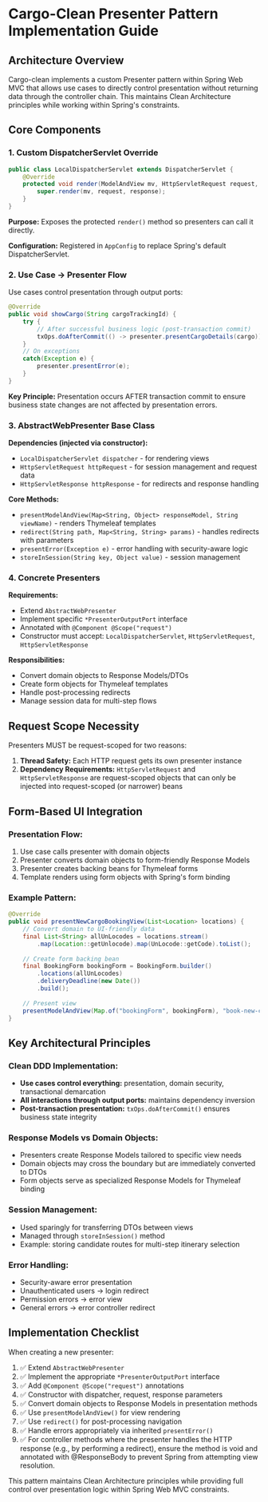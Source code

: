 # Cargo-Clean Presenter Pattern Implementation Guide

## Architecture Overview

Cargo-clean implements a custom Presenter pattern within Spring Web MVC that allows use cases to directly control presentation without returning data through the controller chain. This maintains Clean Architecture principles while working within Spring's constraints.

## Core Components

### 1. Custom DispatcherServlet Override

```java
public class LocalDispatcherServlet extends DispatcherServlet {
    @Override
    protected void render(ModelAndView mv, HttpServletRequest request, HttpServletResponse response) throws Exception {
        super.render(mv, request, response);
    }
}
```

**Purpose:** Exposes the protected `render()` method so presenters can call it directly.

**Configuration:** Registered in `AppConfig` to replace Spring's default DispatcherServlet.

### 2. Use Case → Presenter Flow

Use cases control presentation through output ports:

```java
@Override
public void showCargo(String cargoTrackingId) {
    try {
        // After successful business logic (post-transaction commit)
        txOps.doAfterCommit(() -> presenter.presentCargoDetails(cargo));
    }
    // On exceptions
    catch(Exception e) {
        presenter.presentError(e);
    }
}
```

**Key Principle:** Presentation occurs AFTER transaction commit to ensure business state changes are not affected by presentation errors.

### 3. AbstractWebPresenter Base Class

**Dependencies (injected via constructor):**
- `LocalDispatcherServlet dispatcher` - for rendering views
- `HttpServletRequest httpRequest` - for session management and request data
- `HttpServletResponse httpResponse` - for redirects and response handling

**Core Methods:**
- `presentModelAndView(Map<String, Object> responseModel, String viewName)` - renders Thymeleaf templates
- `redirect(String path, Map<String, String> params)` - handles redirects with parameters
- `presentError(Exception e)` - error handling with security-aware logic
- `storeInSession(String key, Object value)` - session management

### 4. Concrete Presenters

**Requirements:**
- Extend `AbstractWebPresenter`
- Implement specific `*PresenterOutputPort` interface
- Annotated with `@Component @Scope("request")`
- Constructor must accept: `LocalDispatcherServlet`, `HttpServletRequest`, `HttpServletResponse`

**Responsibilities:**
- Convert domain objects to Response Models/DTOs
- Create form objects for Thymeleaf templates
- Handle post-processing redirects
- Manage session data for multi-step flows

## Request Scope Necessity

Presenters MUST be request-scoped for two reasons:

1. **Thread Safety:** Each HTTP request gets its own presenter instance
2. **Dependency Requirements:** `HttpServletRequest` and `HttpServletResponse` are request-scoped objects that can only be injected into request-scoped (or narrower) beans

## Form-Based UI Integration

### Presentation Flow:
1. Use case calls presenter with domain objects
2. Presenter converts domain objects to form-friendly Response Models
3. Presenter creates backing beans for Thymeleaf forms
4. Template renders using form objects with Spring's form binding

### Example Pattern:
```java
@Override
public void presentNewCargoBookingView(List<Location> locations) {
    // Convert domain to UI-friendly data
    final List<String> allUnLocodes = locations.stream()
        .map(Location::getUnlocode).map(UnLocode::getCode).toList();
    
    // Create form backing bean
    final BookingForm bookingForm = BookingForm.builder()
        .locations(allUnLocodes)
        .deliveryDeadline(new Date())
        .build();
    
    // Present view
    presentModelAndView(Map.of("bookingForm", bookingForm), "book-new-cargo");
}
```

## Key Architectural Principles

### Clean DDD Implementation:
- **Use cases control everything:** presentation, domain security, transactional demarcation
- **All interactions through output ports:** maintains dependency inversion
- **Post-transaction presentation:** `txOps.doAfterCommit()` ensures business state integrity

### Response Models vs Domain Objects:
- Presenters create Response Models tailored to specific view needs
- Domain objects may cross the boundary but are immediately converted to DTOs
- Form objects serve as specialized Response Models for Thymeleaf binding

### Session Management:
- Used sparingly for transferring DTOs between views
- Managed through `storeInSession()` method
- Example: storing candidate routes for multi-step itinerary selection

### Error Handling:
- Security-aware error presentation
- Unauthenticated users → login redirect
- Permission errors → error view
- General errors → error controller redirect

## Implementation Checklist

When creating a new presenter:

1. ✅ Extend `AbstractWebPresenter`
2. ✅ Implement the appropriate `*PresenterOutputPort` interface
3. ✅ Add `@Component @Scope("request")` annotations
4. ✅ Constructor with dispatcher, request, response parameters
5. ✅ Convert domain objects to Response Models in presentation methods
6. ✅ Use `presentModelAndView()` for view rendering
7. ✅ Use `redirect()` for post-processing navigation
8. ✅ Handle errors appropriately via inherited `presentError()`
9. ✅ For controller methods where the presenter handles the HTTP response (e.g., by performing a redirect), ensure the method is void and annotated with @ResponseBody to prevent Spring from attempting view resolution.

This pattern maintains Clean Architecture principles while providing full control over presentation logic within Spring Web MVC constraints.